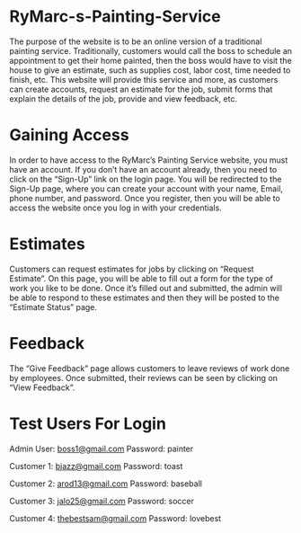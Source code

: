 # RyMarc-s-Painting-Service
The purpose of the website is to be an online version of a traditional painting service. Traditionally, customers would call the boss to schedule an appointment to get their home painted, then the boss would have to visit the house to give an estimate, such as supplies cost, labor cost, time needed to finish, etc. This website will provide this service and more, as customers can create accounts, request an estimate for the job, submit forms that explain the details of the job, provide and view feedback, etc.

# Gaining Access
In order to have access to the RyMarc’s Painting Service website, you must have an account. If you don’t have an account already, then you need to click on the “Sign-Up” link on the login page. You will be redirected to the Sign-Up page, where you can create your account with your name, Email, phone number, and password. Once you register, then you will be able to access the website once you log in with your credentials.

# Estimates
Customers can request estimates for jobs by clicking on “Request Estimate”. On this page, you will be able to fill out a form for the type of work you like to be done. Once it’s filled out and submitted, the admin will be able to respond to these estimates and then they will be posted to the “Estimate Status” page.

# Feedback
The “Give Feedback” page allows customers to leave reviews of work done by employees. Once submitted, their reviews can be seen by clicking on “View Feedback”.

# Test Users For Login
Admin User: boss1@gmail.com Password: painter

Customer 1: bjazz@gmail.com Password: toast

Customer 2: arod13@gmail.com Password: baseball

Customer 3: jalo25@gmail.com Password: soccer

Customer 4: thebestsam@gmail.com Password: lovebest
